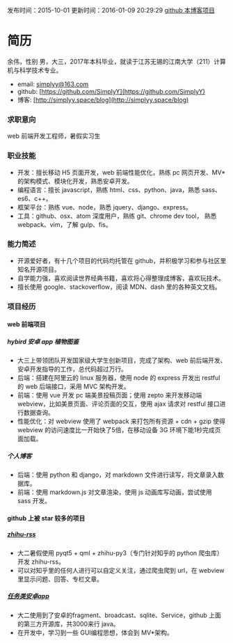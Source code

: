 发布时间：2015-10-01
更新时间：2016-01-09 20:29:29
[github 本博客项目](https://github.com/SimplyY/Blog/)

# 简历
余伟，性别 男，大三，2017年本科毕业，就读于江苏无锡的江南大学（211）计算机与科学技术专业。

- email: simplyy@163.com
- github: [https://github.com/SimplyY](https://github.com/SimplyY)
- 博客: [http://simplyy.space/blog](http://simplyy.space/blog)

### 求职意向
web 前端开发工程师，暑假实习生

### 职业技能
- 开发：擅长移动 H5 页面开发，web 前端性能优化，熟练 pc 网页开发、MV* 的架构模式、模块化开发，熟悉安卓开发。
- 编程语言：擅长 javascript，熟练 html、css、python、java，熟悉 sass、es6、c++。
- 框架平台：熟练 vue、node，熟悉 jquery、django、express。
- 工具：github、osx、atom 深度用户，熟练 git、chrome dev tool， 熟悉 webpack、vim，了解 gulp、fis。

### 能力简述
- 开源爱好者，有十几个项目的代码均托管在 github，并积极学习和参与社区里知名开源项目。
- 自学能力强，喜欢阅读世界经典书籍，喜欢将心得整理成博客，喜欢玩技术。
- 擅长使用 google、stackoverflow，阅读 MDN、dash 里的各种英文文档。

### 项目经历
#### web 前端项目
##### hybird 安卓 app 植物图鉴
- 大三上带领团队开发国家级大学生创新项目，完成了架构、web 前后端开发、安卓开发指导的工作，总代码超过万行。
- 后端：搭建在阿里云的 linux 服务器，使用 node 的 express 开发出 restful 的 web 后端接口，采用 MVC 架构开发。
- 前端：使用 vue 开发 pc 端美景投稿页面；使用 zepto 来开发移动端 webview，比如美景页面、评论页面的交互，使用 ajax 请求对 restful 接口进行数据查询。
- 性能优化：对 webview 使用了 webpack 来打包所有资源 + cdn + gzip 使得 webview 的访问速度比一开始快了5倍，在移动设备 3G 环境下能1秒完成页面加载。

##### 个人博客
- 后端：使用 python 和 django，对 markdown 文件进行读写，将文章录入数据库。
- 前端：使用 markdown.js 对文章渲染，使用 js 动画库写动画，尝试使用 sass 开发。


#### github 上被 star 较多的项目
##### [zhihu-rss](https://github.com/SimplyY/zhihu-rss)
- 大二暑假使用 pyqt5 + qml + zhihu-py3（专门针对知乎的 python 爬虫库） 开发 zhihu-rss。
- 可以对知乎里的任何人进行可以自定义关注，通过爬虫爬到 url，在 webview 里显示问题、回答、专栏文章。

##### [任务类安卓app](https://github.com/jnSimpler/KillExam)
- 大二使用到了安卓的fragment、broadcast、sqlite、Service，github 上面的第三方开源库，共3000来行 java。
- 在开发中，学习到一些 GUI编程思想，体会到 MV*架构。
